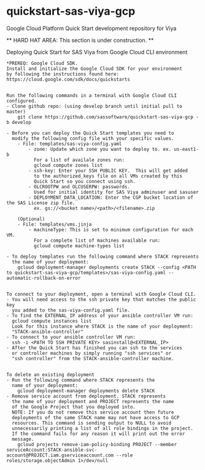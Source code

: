 # quickstart-sas-viya-gcp

Google Cloud Platform Quick Start development repository for Viya


** HARD HAT AREA: This section is under construction. **

Deploying Quick Start for SAS Viya from Google Cloud CLI environment
    
    *PREREQ: Google Cloud SDK.  
    Install and initialize the Google Cloud SDK for your environment 
    by following the instructions found here: 
    https://cloud.google.com/sdk/docs/quickstarts
     
     
    Run the following commands in a terminal with Google Cloud CLI
    configured.
    - Clone github repo: (using develop branch until initial pull to master)
        git clone https://github.com/sassoftware/quickstart-sas-viya-gcp -b develop

    - Before you can deploy the Quick Start templates you need to 
      modify the following config file with your specific values.
        - File: templates/sas-viya-config.yaml
            - zone: Update which zone you want to deploy to. ex. us-east1-b  
              For a list of availale zones run:
              gcloud compute zones list
            - ssh-key: Enter your SSH PUBLIC KEY.  This will get added 
              to the authorized_keys file on all VMs created by this 
              Quick Start so you connect using ssh.
            - OLCROOTPW and OLCUSERPW: passwords.
              Used for initial identity for SAS Viya adminuser and sasuser
            - DEPLOYMENT_DATA_LOCATION: Enter the CGP bucket location of the SAS License zip file.
              ex. gs://<bucket name>/<path>/<filename>.zip
              
        (Optional)
        - File: templates/vms.jinja
            - machineType: This is set to minimum configuration for each VM.  
              For a complete list of machines available run: 
              gcloud compute machine-types list
            
    - To deploy templates run the following command where STACK represents
      the name of your deployment:  
        gcloud deployment-manager deployments create STACK --config <PATH to quickstart-sas-viya-gcp/templates>/sas-viya-config.yaml --automatic-rollback-on-error
    
    
    To connect to your deployment, open a terminal with Google Cloud CLI.
    - You will need access to the ssh private key that matches the public key 
      you added to the sas-viya-config.yaml file.
    - To find the EXTERNAL_IP address of your ansible controller VM run:
      gcloud compute instances list
      Look for this instance where STACK is the name of your deployment:
      "STACK-ansible-controller"
    - To connect to your ansible controller VM run:
      ssh -i <PATH TO SSH PRIVATE KEY> sasinstall@<EXTERNAL_IP>
    - After the Quick Start has finished you can ssh to the services
      or controller machines by simply running "ssh services" or 
      "ssh controller" from the STACK-ansible-controller machine.


    To delete an existing deployment
    - Run the following command where STACK represents the 
      name of your deployment:  
        gcloud deployment-manager deployments delete STACK
    - Remove service account from deployment. STACK represents
      the name of your deployment and PROJECT represents the name
      of the Google Project that you deployed into.
      NOTE: If you do not remove this service account then future
      deployments of the same STACK name may not have access to GCP 
      resources. This command is sending output to NULL to avoid 
      unnecessarily printing a list of all role bindings in the project. 
      If the command fails for any reason it will print out the error 
      message.
        gcloud projects remove-iam-policy-binding PROJECT --member  serviceAccount:STACK-ansible-svc-account@PROJECT.iam.gserviceaccount.com --role roles/storage.objectAdmin 1>/dev/null

    